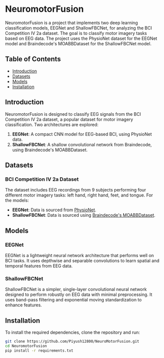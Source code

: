 # NeuromotorFusion

NeuromotorFusion is a project that implements two deep learning classification models, EEGNet and ShallowFBCNet, for analyzing the BCI Competition IV 2a dataset. The goal is to classify motor imagery tasks based on EEG data. The project uses the PhysioNet dataset for the EEGNet model and Braindecode's MOABBDataset for the ShallowFBCNet model.

## Table of Contents
- [Introduction](#introduction)
- [Datasets](#datasets)
- [Models](#models)
- [Installation](#installation)

## Introduction
NeuromotorFusion is designed to classify EEG signals from the BCI Competition IV 2a dataset, a popular dataset for motor imagery classification. Two architectures are explored:
1. **EEGNet**: A compact CNN model for EEG-based BCI, using PhysioNet data.
2. **ShallowFBCNet**: A shallow convolutional network from Braindecode, using Braindecode's MOABBDataset.

## Datasets
### BCI Competition IV 2a Dataset
The dataset includes EEG recordings from 9 subjects performing four different motor imagery tasks: left hand, right hand, feet, and tongue. For the models:
- **EEGNet**: Data is sourced from [PhysioNet](https://physionet.org/).
- **ShallowFBCNet**: Data is sourced using [Braindecode's MOABBDataset](https://braindecode.org/).

## Models
### EEGNet
EEGNet is a lightweight neural network architecture that performs well on BCI tasks. It uses depthwise and separable convolutions to learn spatial and temporal features from EEG data.

### ShallowFBCNet
ShallowFBCNet is a simpler, single-layer convolutional neural network designed to perform robustly on EEG data with minimal preprocessing. It uses band-pass filtering and exponential moving standardization to enhance features.

## Installation
To install the required dependencies, clone the repository and run:

```bash
git clone https://github.com/Piyush12800/NeuroMotorFusion.git
cd NeuromotorFusion
pip install -r requirements.txt
